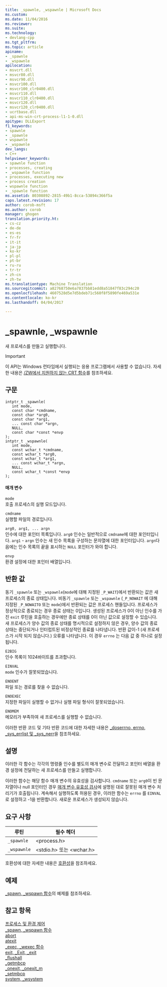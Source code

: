 ```yaml
---
title: _spawnle, _wspawnle | Microsoft Docs
ms.custom: 
ms.date: 11/04/2016
ms.reviewer: 
ms.suite: 
ms.technology:
- devlang-cpp
ms.tgt_pltfrm: 
ms.topic: article
apiname:
- _spawnle
- _wspawnle
apilocation:
- msvcrt.dll
- msvcr80.dll
- msvcr90.dll
- msvcr100.dll
- msvcr100_clr0400.dll
- msvcr110.dll
- msvcr110_clr0400.dll
- msvcr120.dll
- msvcr120_clr0400.dll
- ucrtbase.dll
- api-ms-win-crt-process-l1-1-0.dll
apitype: DLLExport
f1_keywords:
- spawnle
- _spawnle
- wspawnle
- _wspawnle
dev_langs:
- C++
helpviewer_keywords:
- spawnle function
- processes, creating
- _wspawnle function
- processes, executing new
- process creation
- wspawnle function
- _spawnle function
ms.assetid: 80308892-2815-49b1-8cca-53894c366f5a
caps.latest.revision: 17
author: corob-msft
ms.author: corob
manager: ghogen
translation.priority.ht:
- cs-cz
- de-de
- es-es
- fr-fr
- it-it
- ja-jp
- ko-kr
- pl-pl
- pt-br
- ru-ru
- tr-tr
- zh-cn
- zh-tw
ms.translationtype: Machine Translation
ms.sourcegitcommit: a82768750e6a7837bb81edd8a51847f83c294c20
ms.openlocfilehash: 4607528d5e7d5bdeb71c560f8f5890fe469a531e
ms.contentlocale: ko-kr
ms.lasthandoff: 04/04/2017

---
```

# <a name="spawnle-wspawnle"></a>_spawnle, _wspawnle
새 프로세스를 만들고 실행합니다.  
  
> [!IMPORTANT]
>  이 API는 Windows 런타임에서 실행되는 응용 프로그램에서 사용할 수 없습니다. 자세한 내용은 [/ZW에서 지원하지 않는 CRT 함수](http://msdn.microsoft.com/library/windows/apps/jj606124.aspx)를 참조하세요.  
  
## <a name="syntax"></a>구문  
  
```  
intptr_t _spawnle(  
   int mode,  
   const char *cmdname,  
   const char *arg0,  
   const char *arg1,  
   ... const char *argn,  
   NULL,  
   const char *const *envp   
);  
intptr_t _wspawnle(  
   int mode,  
   const wchar_t *cmdname,  
   const wchar_t *arg0,  
   const wchar_t *arg1,  
   ... const wchar_t *argn,  
   NULL,  
   const wchar_t *const *envp   
);  
```  
  
#### <a name="parameters"></a>매개 변수  
 `mode`  
 호출 프로세스의 실행 모드입니다.  
  
 `cmdname`  
 실행할 파일의 경로입니다.  
  
 `arg0, arg1, ... argn`  
 인수에 대한 포인터 목록입니다. `arg0` 인수는 일반적으로 `cmdname`에 대한 포인터입니다. `arg1` - `argn` 인수는 새 인수 목록을 구성하는 문자열에 대한 포인터입니다. `argn`다음에는 인수 목록의 끝을 표시하는 `NULL` 포인터가 와야 합니다.  
  
 `envp`  
 환경 설정에 대한 포인터 배열입니다.  
  
## <a name="return-value"></a>반환 값  
 동기 `_spawnle` 또는 `_wspawnle`(`mode`에 대해 지정된 `_P_WAIT`)에서 반환되는 값은 새 프로세스의 종료 상태입니다. 비동기 `_spawnle` 또는 `_wspawnle` (`_P_NOWAIT` 에 대해 지정된 `_P_NOWAITO` 또는 `mode`)에서 반환되는 값은 프로세스 핸들입니다. 프로세스가 정상적으로 종료되는 경우 종료 상태는 0입니다. 생성된 프로세스가 0이 아닌 인수를 가진 `exit` 루틴을 호출하는 경우에만 종료 상태를 0이 아닌 값으로 설정할 수 있습니다. 새 프로세스가 양수 값의 종료 상태를 명시적으로 설정하지 않은 경우, 양수 값의 종료 상태는 중단되거나 인터럽트된 비정상적인 종료를 나타냅니다. 반환 값이-1 (새 프로세스가 시작 되지 않습니다.) 오류를 나타냅니다. 이 경우 `errno` 는 다음 값 중 하나로 설정됩니다.  
  
 `E2BIG`  
 인수 목록이 1024바이트를 초과합니다.  
  
 `EINVAL`  
 `mode` 인수가 잘못되었습니다.  
  
 `ENOENT`  
 파일 또는 경로를 찾을 수 없습니다.  
  
 `ENOEXEC`  
 지정한 파일이 실행할 수 없거나 실행 파일 형식이 잘못되었습니다.  
  
 `ENOMEM`  
 메모리가 부족하여 새 프로세스를 실행할 수 없습니다.  
  
 이러한 반환 코드 및 기타 반환 코드에 대한 자세한 내용은 [_doserrno, errno, _sys_errlist 및 _sys_nerr](../../c-runtime-library/errno-doserrno-sys-errlist-and-sys-nerr.md)을 참조하세요.  
  
## <a name="remarks"></a>설명  
 이러한 각 함수는 각각의 명령줄 인수를 별도의 매개 변수로 전달하고 포인터 배열을 환경 설정에 전달하는 새 프로세스를 만들고 실행합니다.  
  
 이러한 함수는 해당 함수 매개 변수의 유효성을 검사합니다. `cmdname` 또는 `arg0`이 빈 문자열이나 null 포인터인 경우 [매개 변수 유효성 검사](../../c-runtime-library/parameter-validation.md)에 설명된 대로 잘못된 매개 변수 처리기가 호출됩니다. 계속해서 실행하도록 허용된 경우, 이러한 함수는 `errno` 를 `EINVAL`로 설정하고 -1을 반환합니다. 새로운 프로세스가 생성되지 않습니다.  
  
## <a name="requirements"></a>요구 사항  
  
|루틴|필수 헤더|  
|-------------|---------------------|  
|`_spawnle`|\<process.h>|  
|`_wspawnle`|\<stdio.h> 또는 \<wchar.h>|  
  
 호환성에 대한 자세한 내용은 [호환성](../../c-runtime-library/compatibility.md)을 참조하세요.  
  
## <a name="example"></a>예제  
 [_spawn, _wspawn 함수](../../c-runtime-library/spawn-wspawn-functions.md)의 예제를 참조하세요.  
  
## <a name="see-also"></a>참고 항목  
 [프로세스 및 환경 제어](../../c-runtime-library/process-and-environment-control.md)   
 [_spawn, _wspawn 함수](../../c-runtime-library/spawn-wspawn-functions.md)   
 [abort](../../c-runtime-library/reference/abort.md)   
 [atexit](../../c-runtime-library/reference/atexit.md)   
 [_exec, _wexec 함수](../../c-runtime-library/exec-wexec-functions.md)   
 [exit, _Exit, _exit](../../c-runtime-library/reference/exit-exit-exit.md)   
 [_flushall](../../c-runtime-library/reference/flushall.md)   
 [_getmbcp](../../c-runtime-library/reference/getmbcp.md)   
 [_onexit, _onexit_m](../../c-runtime-library/reference/onexit-onexit-m.md)   
 [_setmbcp](../../c-runtime-library/reference/setmbcp.md)   
 [system, _wsystem](../../c-runtime-library/reference/system-wsystem.md)
